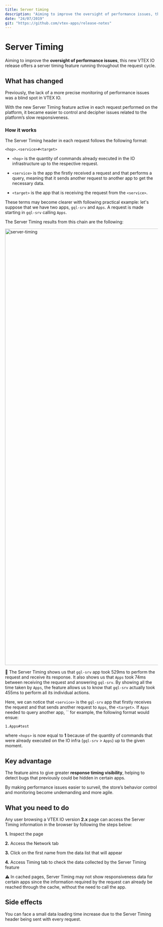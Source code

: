 ```yaml
---
title: Server timing
description: "Aiming to improve the oversight of performance issues, this new VTEX IO release offers a server timing feature running throughout the request cycle."
date: "24/07/2019"
git: "https://github.com/vtex-apps/release-notes"
---
```


# Server Timing

Aiming to improve the **oversight of performance issues**, this new VTEX IO release offers a server timing feature running throughout the request cycle.

## What has changed

Previously, the lack of a more precise monitoring of performance issues was a blind spot in VTEX IO.

With the new Server Timing feature active in each request performed on the platform, it became easier to control and decipher issues related to the platform’s slow responsiveness.

### How it works

The Server Timing header in each request follows the following format:

`<hop>.<service>#<target>`

- `<hop>` is the quantity of commands already executed in the IO infrastructure up to the respective request.

- `<service>` is the app the firstly received a request and that performs a query, meaning that it sends another request to another app to get the necessary data.

- `<target>` is the app that is receiving the request from the `<service>`.

These terms may become clearer with following practical example: let's suppose that we have two apps, `gql-srv` and `Apps`. A request is made starting in `gql-srv` calling `Apps`.

The Server Timing results from this chain are the following:

<img width="1439" alt="server-timing" src="https://user-images.githubusercontent.com/52087100/61877084-a82f3580-aec4-11e9-8602-986c4e34f955.png">

:eyes: The Server Timing shows us that `gql-srv` app took 529ms to perform the request and receive its response. It also shows us that `Apps` took 74ms between receiving the request and answering `gql-srv`. By showing all the time taken by `Apps`, the feature allows us to know that `gql-srv` actually took 455ms to perform all its individual actions.

Here, we can notice that `<service>` is the `gql-srv` app that firstly receives the request and that sends another request to `Apps`, the `<target>`. If `Apps` needed to query another app, `` for example, the following format would ensue:

`1.Apps#test`

where `<hops>` is now equal to **1** because of the quantity of commands that were already executed on the IO infra (`gql-srv` > `Apps`) up to the given moment.

## Key advantage

The feature aims to give greater **response timing visibility**, helping to detect bugs that previously could be hidden in certain apps.

By making performance issues easier to surveil, the store’s behavior control and monitoring become undemanding and more agile.

## What you need to do

Any user browsing a VTEX IO version **2.x** page can access the Server Timing information in the browser by following the steps below:

**1.** Inspect the page

**2.** Access the Network tab

**3.** Click on the first name from the data list that will appear

**4.** Access Timing tab to check the data collected by the Server Timing feature

:warning: In cached pages, Server Timing may not show responsiveness data for certain apps since the information required by the request can already be reached through the cache, without the need to call the app.

## Side effects

You can face a small data loading time increase due to the Server Timing header being sent with every request.
